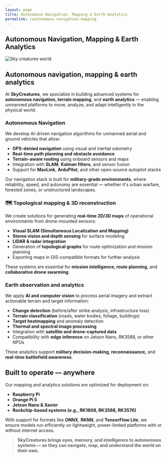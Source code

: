 ```yaml
---
layout: page
title: Autonomous Navigation, Mapping & Earth Analytics
permalink: /autonomous-navigation-mapping
---
```


## Autonomous Navigation, Mapping & Earth Analytics

![Sky creatures world](https://skycreatures.com/assets/img/cartographi.png "Sky creatures worls")

## Autonomous navigation, mapping & earth analytics

At **SkyCreatures**, we specialize in building advanced systems for **autonomous navigation, terrain mapping**, and **earth analytics** — enabling unmanned platforms to move, analyze, and adapt intelligently in the physical world.


### Autonomous Navigation

We develop AI-driven navigation algorithms for unmanned aerial and ground vehicles that allow:

* **GPS-denied navigation** using visual and inertial odometry
* **Real-time path planning and obstacle avoidance**
* **Terrain-aware routing** using onboard sensors and maps
* Integration with **SLAM**, **Kalman filters**, and sensor fusion
* Support for **MavLink**, **ArduPilot**, and other open-source autopilot stacks

Our navigation stack is built for **military-grade environments**, where reliability, speed, and autonomy are essential — whether it's urban warfare, forested zones, or unstructured landscapes.


### 🗺️ Topological mapping & 3D reconstruction

We create solutions for generating **real-time 2D/3D maps** of operational environments from drone-mounted sensors:

* **Visual SLAM (Simultaneous Localization and Mapping)**
* **Stereo vision and depth sensing** for surface modeling
* **LIDAR & radar integration**
* Generation of **topological graphs** for route optimization and mission planning
* Exporting maps in GIS-compatible formats for further analysis

These systems are essential for **mission intelligence, route planning**, and **collaborative drone swarming**.


### Earth observation and analytics

We apply **AI and computer vision** to process aerial imagery and extract actionable terrain and target information:

* **Change detection** (before/after strike analysis, infrastructure loss)
* **Terrain classification** (roads, water bodies, foliage, buildings)
* **Target heatmapping** and anomaly detection
* **Thermal and spectral image processing**
* Integration with **satellite and drone-captured data**
* Compatibility with **edge inference** on Jetson Nano, RK3588, or other NPUs

These analytics support **military decision-making, reconnaissance,** and **real-time battlefield awareness**.

## Built to operate — anywhere

Our mapping and analytics solutions are optimized for deployment on:

* **Raspberry Pi**
* **Orange Pi 5**
* **Jetson Nano & Xavier**
* **Rockchip-based systems (e.g., RK1808, RK3588, RK3576)**

With support for formats like **ONNX**, **RKNN**, and **TensorFlow Lite**, we ensure models run efficiently on lightweight, power-limited platforms with or without internet access.


> **SkyCreatures brings eyes, memory, and intelligence to autonomous systems — so they can navigate, map, and understand the world on their own.**
